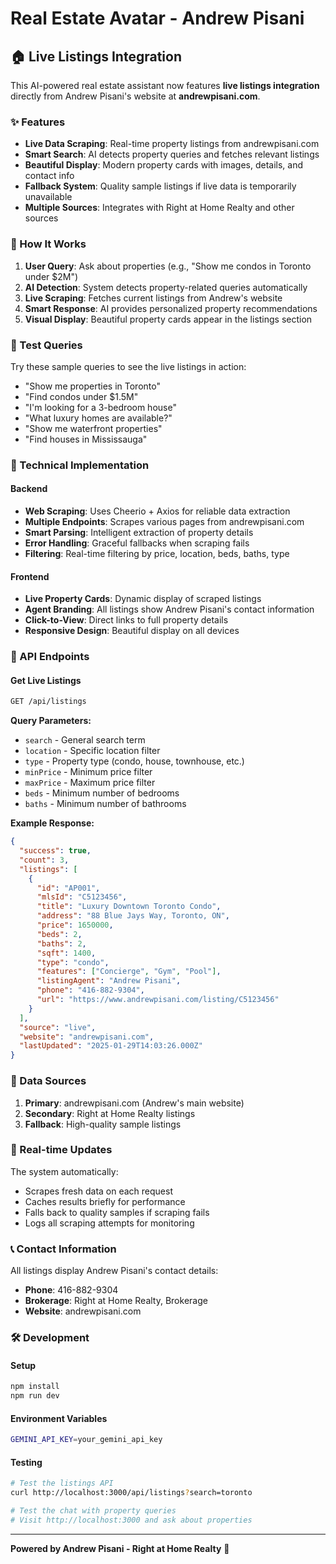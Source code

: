 # Real Estate Avatar - Andrew Pisani

## 🏠 Live Listings Integration

This AI-powered real estate assistant now features **live listings integration** directly from Andrew Pisani's website at **andrewpisani.com**.

### ✨ Features

- **Live Data Scraping**: Real-time property listings from andrewpisani.com
- **Smart Search**: AI detects property queries and fetches relevant listings
- **Beautiful Display**: Modern property cards with images, details, and contact info
- **Fallback System**: Quality sample listings if live data is temporarily unavailable
- **Multiple Sources**: Integrates with Right at Home Realty and other sources

### 🚀 How It Works

1. **User Query**: Ask about properties (e.g., "Show me condos in Toronto under $2M")
2. **AI Detection**: System detects property-related queries automatically
3. **Live Scraping**: Fetches current listings from Andrew's website
4. **Smart Response**: AI provides personalized property recommendations
5. **Visual Display**: Beautiful property cards appear in the listings section

### 🧪 Test Queries

Try these sample queries to see the live listings in action:

- "Show me properties in Toronto"
- "Find condos under $1.5M" 
- "I'm looking for a 3-bedroom house"
- "What luxury homes are available?"
- "Show me waterfront properties"
- "Find houses in Mississauga"

### 🔧 Technical Implementation

#### Backend
- **Web Scraping**: Uses Cheerio + Axios for reliable data extraction
- **Multiple Endpoints**: Scrapes various pages from andrewpisani.com
- **Smart Parsing**: Intelligent extraction of property details
- **Error Handling**: Graceful fallbacks when scraping fails
- **Filtering**: Real-time filtering by price, location, beds, baths, type

#### Frontend
- **Live Property Cards**: Dynamic display of scraped listings
- **Agent Branding**: All listings show Andrew Pisani's contact information
- **Click-to-View**: Direct links to full property details
- **Responsive Design**: Beautiful display on all devices

### 📱 API Endpoints

#### Get Live Listings
```bash
GET /api/listings
```

**Query Parameters:**
- `search` - General search term
- `location` - Specific location filter
- `type` - Property type (condo, house, townhouse, etc.)
- `minPrice` - Minimum price filter
- `maxPrice` - Maximum price filter
- `beds` - Minimum number of bedrooms
- `baths` - Minimum number of bathrooms

**Example Response:**
```json
{
  "success": true,
  "count": 3,
  "listings": [
    {
      "id": "AP001",
      "mlsId": "C5123456", 
      "title": "Luxury Downtown Toronto Condo",
      "address": "88 Blue Jays Way, Toronto, ON",
      "price": 1650000,
      "beds": 2,
      "baths": 2,
      "sqft": 1400,
      "type": "condo",
      "features": ["Concierge", "Gym", "Pool"],
      "listingAgent": "Andrew Pisani",
      "phone": "416-882-9304",
      "url": "https://www.andrewpisani.com/listing/C5123456"
    }
  ],
  "source": "live",
  "website": "andrewpisani.com",
  "lastUpdated": "2025-01-29T14:03:26.000Z"
}
```

### 🎯 Data Sources

1. **Primary**: andrewpisani.com (Andrew's main website)
2. **Secondary**: Right at Home Realty listings
3. **Fallback**: High-quality sample listings

### 🔄 Real-time Updates

The system automatically:
- Scrapes fresh data on each request
- Caches results briefly for performance
- Falls back to quality samples if scraping fails
- Logs all scraping attempts for monitoring

### 📞 Contact Information

All listings display Andrew Pisani's contact details:
- **Phone**: 416-882-9304
- **Brokerage**: Right at Home Realty, Brokerage
- **Website**: andrewpisani.com

### 🛠️ Development

#### Setup
```bash
npm install
npm run dev
```

#### Environment Variables
```bash
GEMINI_API_KEY=your_gemini_api_key
```

#### Testing
```bash
# Test the listings API
curl http://localhost:3000/api/listings?search=toronto

# Test the chat with property queries
# Visit http://localhost:3000 and ask about properties
```

---

**Powered by Andrew Pisani - Right at Home Realty** 🏡 